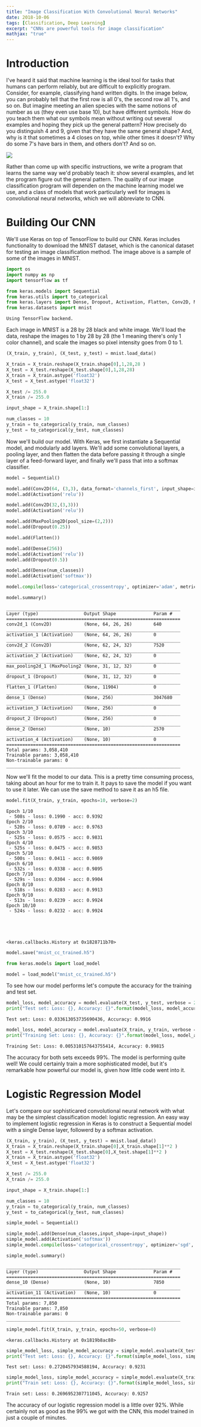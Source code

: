 ```yaml
---
title: "Image Classification With Convolutional Neural Networks"
date: 2018-10-06
tags: [Classification, Deep Learning]
excerpt: "CNNs are powerful tools for image classification"
mathjax: "true"
---
```


# Introduction

I've heard it said that machine learning is the ideal tool for tasks that humans can perform reliably, but are difficult to explicitly program. Consider, for example, classifying hand written digits. In the image below, you can probably tell that the first row is all 0's, the second row all 1's, and so on. But imagine meeting an alien species with the same notions of number as us (they even use base 10), but have different symbols. How do you teach them what our symbols mean without writing out several examples and hoping they pick up the general pattern? How precisely do you distinguish 4 and 9, given that they have the same general shape? And, why is it that sometimes a 4 closes on top, while other times it doesn't? Why do some 7's have bars in them, and others don't? And so on.  

<img src="{{ site.url }}{{site.baseurl }}/images/mnist_example.png">

Rather than come up with specific instructions, we write a program that learns the same way we'd probably teach it: show several examples, and let the program figure out the general pattern. The quality of our image classification program will dependen on the machine learning model we use, and a class of models that work particularly well for images is convolutional neural networks, which we will abbreviate to CNN.



# Building Our CNN

We'll use Keras on top of TensorFlow to build our CNN. Keras includes functionality to download the MNIST dataset, which is the canonical dataset for testing an image classification method. The image above is a sample of some of the images in MNIST. 


```python
import os
import numpy as np
import tensorflow as tf

from keras.models import Sequential
from keras.utils import to_categorical
from keras.layers import Dense, Dropout, Activation, Flatten, Conv2D, MaxPooling2D
from keras.datasets import mnist
```

    Using TensorFlow backend.


Each image in MNIST is a 28 by 28 black and white image. We'll load the data, reshape the images to 1 by 28 by 28 (the 1 meaning there's only 1 color channel), and scale the images so pixel intensity goes from 0 to 1. 


```python
(X_train, y_train), (X_test, y_test) = mnist.load_data()

X_train = X_train.reshape(X_train.shape[0],1,28,28 )
X_test = X_test.reshape(X_test.shape[0],1,28,28)
X_train = X_train.astype('float32')
X_test = X_test.astype('float32')

X_test /= 255.0
X_train /= 255.0

input_shape = X_train.shape[1:]

num_classes = 10
y_train = to_categorical(y_train, num_classes)
y_test = to_categorical(y_test, num_classes)
```

Now we'll build our model. With Keras, we first instantiate a Sequential model, and modularly add layers. We'll add some convolutional layers, a pooling layer, and then flatten the data before passing it through a single layer of a feed-forward layer, and finally we'll pass that into a softmax classifier.


```python
model = Sequential()

model.add(Conv2D(64, (3,3), data_format='channels_first', input_shape=input_shape))
model.add(Activation('relu'))

model.add(Conv2D(32,(3,3)))
model.add(Activation('relu'))

model.add(MaxPooling2D(pool_size=(2,2)))
model.add(Dropout(0.25))

model.add(Flatten())

model.add(Dense(256))
model.add(Activation('relu'))
model.add(Dropout(0.5))

model.add(Dense(num_classes))
model.add(Activation('softmax'))
```


```python
model.compile(loss='categorical_crossentropy', optimizer='adam', metrics=['accuracy'])
```


```python
model.summary()
```

    _________________________________________________________________
    Layer (type)                 Output Shape              Param #   
    =================================================================
    conv2d_1 (Conv2D)            (None, 64, 26, 26)        640       
    _________________________________________________________________
    activation_1 (Activation)    (None, 64, 26, 26)        0         
    _________________________________________________________________
    conv2d_2 (Conv2D)            (None, 62, 24, 32)        7520      
    _________________________________________________________________
    activation_2 (Activation)    (None, 62, 24, 32)        0         
    _________________________________________________________________
    max_pooling2d_1 (MaxPooling2 (None, 31, 12, 32)        0         
    _________________________________________________________________
    dropout_1 (Dropout)          (None, 31, 12, 32)        0         
    _________________________________________________________________
    flatten_1 (Flatten)          (None, 11904)             0         
    _________________________________________________________________
    dense_1 (Dense)              (None, 256)               3047680   
    _________________________________________________________________
    activation_3 (Activation)    (None, 256)               0         
    _________________________________________________________________
    dropout_2 (Dropout)          (None, 256)               0         
    _________________________________________________________________
    dense_2 (Dense)              (None, 10)                2570      
    _________________________________________________________________
    activation_4 (Activation)    (None, 10)                0         
    =================================================================
    Total params: 3,058,410
    Trainable params: 3,058,410
    Non-trainable params: 0
    _________________________________________________________________


Now we'll fit the model to our data. This is a pretty time consuming process, taking about an hour for me to train it. It pays to save the model if you want to use it later. We can use the save method to save it as an h5 file.


```python
model.fit(X_train, y_train, epochs=10, verbose=2)
```

    Epoch 1/10
     - 508s - loss: 0.1990 - acc: 0.9392
    Epoch 2/10
     - 520s - loss: 0.0789 - acc: 0.9763
    Epoch 3/10
     - 525s - loss: 0.0575 - acc: 0.9831
    Epoch 4/10
     - 525s - loss: 0.0475 - acc: 0.9853
    Epoch 5/10
     - 500s - loss: 0.0411 - acc: 0.9869
    Epoch 6/10
     - 532s - loss: 0.0338 - acc: 0.9895
    Epoch 7/10
     - 529s - loss: 0.0304 - acc: 0.9904
    Epoch 8/10
     - 518s - loss: 0.0283 - acc: 0.9913
    Epoch 9/10
     - 513s - loss: 0.0239 - acc: 0.9924
    Epoch 10/10
     - 524s - loss: 0.0232 - acc: 0.9924





    <keras.callbacks.History at 0x1828711b70>




```python
model.save("mnist_cc_trained.h5")

from keras.models import load_model

model = load_model("mnist_cc_trained.h5")
```

To see how our model performs let's compute the accuracy for the training and test set.


```python
model_loss, model_accuracy = model.evaluate(X_test, y_test, verbose = 2)
print("Test set: Loss: {}, Accuracy: {}".format(model_loss, model_accuracy))
```

    Test set: Loss: 0.033613053735690436, Accuracy: 0.9916



```python
model_loss, model_accuracy = model.evaluate(X_train, y_train, verbose = 2)
print("Training Set: Loss: {}, Accuracy: {}".format(model_loss, model_accuracy))
```

    Training Set: Loss: 0.005310157643755414, Accuracy: 0.99815


The accuracy for both sets exceeds 99%. The model is performing quite well! We could certainly train a more sophisticated model, but it's remarkable how powerful our model is, given how little code went into it.

# Logistic Regression Model

Let's compare our sophisticared convolutional neural network with what may be the simplest classification model: logistic regression. An easy way to implement logistic regression in Keras is to construct a Sequential model with a single Dense layer, followerd by a softmax activation.


```python
(X_train, y_train), (X_test, y_test) = mnist.load_data()
X_train = X_train.reshape(X_train.shape[0],X_train.shape[1]**2 )
X_test = X_test.reshape(X_test.shape[0],X_test.shape[1]**2 )
X_train = X_train.astype('float32')
X_test = X_test.astype('float32')

X_test /= 255.0
X_train /= 255.0

input_shape = X_train.shape[1:]

num_classes = 10
y_train = to_categorical(y_train, num_classes)
y_test = to_categorical(y_test, num_classes)
```


```python
simple_model = Sequential()

simple_model.add(Dense(num_classes,input_shape=input_shape))
simple_model.add(Activation('softmax'))
simple_model.compile(loss='categorical_crossentropy', optimizer='sgd', metrics=['accuracy'])
```


```python
simple_model.summary()
```

    _________________________________________________________________
    Layer (type)                 Output Shape              Param #   
    =================================================================
    dense_10 (Dense)             (None, 10)                7850      
    _________________________________________________________________
    activation_11 (Activation)   (None, 10)                0         
    =================================================================
    Total params: 7,850
    Trainable params: 7,850
    Non-trainable params: 0
    _________________________________________________________________



```python
simple_model.fit(X_train, y_train, epochs=50, verbose=0)
```




    <keras.callbacks.History at 0x1819b8ac88>




```python
simple_model_loss, simple_model_accuracy = simple_model.evaluate(X_test, y_test, verbose = 0)
print("Test set: Loss: {}, Accuracy: {}".format(simple_model_loss, simple_model_accuracy))
```

    Test set: Loss: 0.2720457934588194, Accuracy: 0.9231



```python
simple_model_loss, simple_model_accuracy = simple_model.evaluate(X_train, y_train, verbose = 0)
print("Train set: Loss: {}, Accuracy: {}".format(simple_model_loss, simple_model_accuracy))
```

    Train set: Loss: 0.2696952307711045, Accuracy: 0.9257


The accuracy of our logistic regression model is a little over 92%. While certainly not as good as the 99% we got with the CNN, this model trained in just a couple of minutes.
